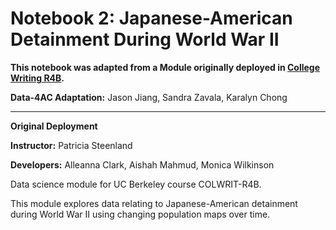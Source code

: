 # Notebook 2: Japanese-American Detainment During World War II

**This notebook was adapted from a Module originally deployed in [College Writing R4B](https://github.com/ds-modules/colwrit-r4b).**

**Data-4AC Adaptation:**  Jason Jiang, Sandra Zavala, Karalyn Chong

------

**Original Deployment**

**Instructor:** Patricia Steenland

**Developers:** Alleanna Clark, Aishah Mahmud, Monica Wilkinson

Data science module for UC Berkeley course COLWRIT-R4B.

This module explores data relating to Japanese-American detainment during World War II using changing population maps over time.
